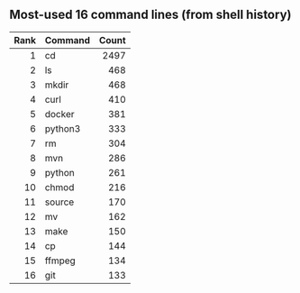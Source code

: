 ## Most-used 16 command lines (from shell history)

| Rank | Command | Count |
| ---: | :------ | ----: |
| 1 | cd | 2497 |
| 2 | ls | 468 |
| 3 | mkdir | 468 |
| 4 | curl | 410 |
| 5 | docker | 381 |
| 6 | python3 | 333 |
| 7 | rm | 304 |
| 8 | mvn | 286 |
| 9 | python | 261 |
| 10 | chmod | 216 |
| 11 | source | 170 |
| 12 | mv | 162 |
| 13 | make | 150 |
| 14 | cp | 144 |
| 15 | ffmpeg | 134 |
| 16 | git | 133 |
